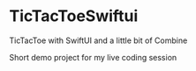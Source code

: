 # TicTacToeSwiftui
TicTacToe with SwiftUI and a little bit of Combine

Short demo project for my live coding session
